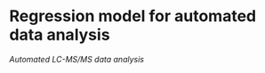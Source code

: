 <h1>Regression model for automated data analysis</h1>
  <p><em>Automated LC-MS/MS data analysis</em></p>
